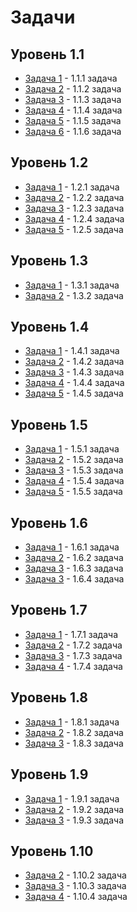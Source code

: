 # Задачи

## Уровень 1.1

- [Задача 1](./lvl1/lvl1.1/task1/) - 1.1.1 задача
- [Задача 2](./lvl1/lvl1.1/task2/) - 1.1.2 задача
- [Задача 3](./lvl1/lvl1.1/task3/) - 1.1.3 задача
- [Задача 4](./lvl1/lvl1.1/task4/) - 1.1.4 задача
- [Задача 5](./lvl1/lvl1.1/task5/) - 1.1.5 задача
- [Задача 6](./lvl1/lvl1.1/task6/) - 1.1.6 задача

## Уровень 1.2

- [Задача 1](./lvl1/lvl1.2/task1/) - 1.2.1 задача
- [Задача 2](./lvl1/lvl1.2/task2/) - 1.2.2 задача
- [Задача 3](./lvl1/lvl1.2/task3/) - 1.2.3 задача
- [Задача 4](./lvl1/lvl1.2/task4/) - 1.2.4 задача
- [Задача 5](./lvl1/lvl1.2/task5/) - 1.2.5 задача

## Уровень 1.3

- [Задача 1](./lvl1/lvl1.3/task1/) - 1.3.1 задача
- [Задача 2](./lvl1/lvl1.3/task2/) - 1.3.2 задача

## Уровень 1.4

- [Задача 1](./lvl1/lvl1.4/task1/) - 1.4.1 задача
- [Задача 2](./lvl1/lvl1.4/task2/) - 1.4.2 задача
- [Задача 3](./lvl1/lvl1.4/task3/) - 1.4.3 задача
- [Задача 4](./lvl1/lvl1.4/task4/) - 1.4.4 задача
- [Задача 5](./lvl1/lvl1.4/task5/) - 1.4.5 задача

## Уровень 1.5

- [Задача 1](./lvl1/lvl1.5/task1/) - 1.5.1 задача
- [Задача 2](./lvl1/lvl1.5/task2/) - 1.5.2 задача
- [Задача 3](./lvl1/lvl1.5/task3/) - 1.5.3 задача
- [Задача 4](./lvl1/lvl1.5/task4/) - 1.5.4 задача
- [Задача 5](./lvl1/lvl1.5/task5/) - 1.5.5 задача

## Уровень 1.6

- [Задача 1](./lvl1/lvl1.6/task1/) - 1.6.1 задача
- [Задача 2](./lvl1/lvl1.6/task2/) - 1.6.2 задача
- [Задача 3](./lvl1/lvl1.6/task3/) - 1.6.3 задача
- [Задача 3](./lvl1/lvl1.6/task4/) - 1.6.4 задача

## Уровень 1.7

- [Задача 1](./lvl1/lvl1.7/task1/) - 1.7.1 задача
- [Задача 2](./lvl1/lvl1.7/task2/) - 1.7.2 задача
- [Задача 3](./lvl1/lvl1.7/task3/) - 1.7.3 задача
- [Задача 4](./lvl1/lvl1.7/task4/) - 1.7.4 задача

## Уровень 1.8

- [Задача 1](./lvl1/lvl1.8/task1/) - 1.8.1 задача
- [Задача 2](./lvl1/lvl1.8/task2/) - 1.8.2 задача
- [Задача 3](./lvl1/lvl1.8/task3/) - 1.8.3 задача

## Уровень 1.9

- [Задача 1](./lvl1/lvl1.9/task1/) - 1.9.1 задача
- [Задача 2](./lvl1/lvl1.9/task2/) - 1.9.2 задача
- [Задача 3](./lvl1/lvl1.9/task3/) - 1.9.3 задача

## Уровень 1.10

- [Задача 2](./lvl1/lvl1.10/task2/) - 1.10.2 задача
- [Задача 3](./lvl1/lvl1.10/task3/) - 1.10.3 задача
- [Задача 4](./lvl1/lvl1.10/task4/) - 1.10.4 задача